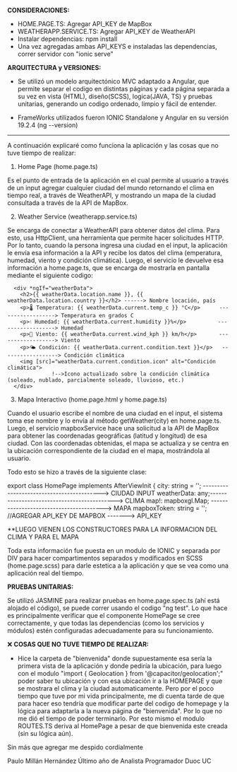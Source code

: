 

**CONSIDERACIONES:**

- HOME.PAGE.TS: Agregar API_KEY de MapBox
- WEATHERAPP.SERVICE.TS: Agregar API_KEY de WeatherAPI
- Instalar dependencias: npm install
- Una vez agregadas ambas API_KEYS e instaladas las dependencias, correr servidor con "ionic serve"

**ARQUITECTURA y VERSIONES:**

- Se utilizó un modelo arquitectónico MVC adaptado a Angular, que permite separar el codigo en distintas páginas y cada página separada a su vez en vista (HTML), diseño(SCSS), logica(JAVA, TS) y pruebas unitarias, generando un codigo ordenado, limpio y fácil de entender.

- FrameWorks utilizados fueron IONIC Standalone y Angular en su versión 19.2.4 (ng --version)


---------------------------------------------------------------------------------------------------------------------------------


A continuación explicaré como funciona la aplicación y las cosas que no tuve tiempo de realizar:

1. Home Page (home.page.ts)

Es el punto de entrada de la aplicación en el cual permite al usuario a través de un input agregar cualquier ciudad del mundo retornando el clima en tiempo real, a través de WeatherAPI, y mostrando un mapa de la ciudad consultada a través de la API de MapBox.


2. Weather Service (weatherapp.service.ts)

Se encarga de conectar a WeatherAPI para obtener datos del clima. Para esto, usa HttpClient, una herramienta que permite hacer solicitudes HTTP. Por lo tanto, cuando la persona ingresa una ciudad en el input, la aplicación le envía esa información a la API y recibe los datos del clima (emperatura, humedad, viento y condición climática). Luego, el servicio le devuelve esa información a home.page.ts, que se encarga de mostrarla en pantalla mediante el siguiente codigo:

      <div *ngIf="weatherData">
        <h2>{{ weatherData.location.name }}, {{ weatherData.location.country }}</h2> ------> Nombre locación, país
        <p>🌡️ Temperatura: {{ weatherData.current.temp_c }} °C</p>      ------------------> Temperatura en grados C
        <p>💧 Humedad: {{ weatherData.current.humidity }}%</p>          ------------------> Humedad
        <p>💨 Viento: {{ weatherData.current.wind_kph }} km/h</p>       ------------------> Viento
        <p>🌤️ Condición: {{ weatherData.current.condition.text }}</p>   ------------------> Condición climática
        <img [src]="weatherData.current.condition.icon" alt="Condición climática">
                  !-->Icono actualizado sobre la condición climática (soleado, nublado, parcialmente soleado, lluvioso, etc.)
      </div>


3. Mapa Interactivo (home.page.html y home.page.ts)

Cuando el usuario escribe el nombre de una ciudad en el input, el sistema toma ese nombre y lo envía al método getWeather(city) en home.page.ts. Luego, el servicio mapboxService hace una solicitud a la API de MapBox para obtener las coordenadas geográficas (latitud y longitud) de esa ciudad. Con las coordenadas obtenidas, el mapa se actualiza y se centra en la ubicación correspondiente de la ciudad en el mapa, mostrándola al usuario.


Todo esto se hizo a través de la siguiente clase:

export class HomePage implements AfterViewInit {
  city: string = ''; ------------------------------------------> CIUDAD INPUT
  weatherData: any;--------------------------------------------> CLIMA
  map!: mapboxgl.Map; ----------------------------------------> MAPA
  mapboxToken: string = ''; //AGREGAR API_KEY DE MAPBOX -------> API_KEY

**LUEGO VIENEN LOS CONSTRUCTORES PARA LA INFORMACION DEL CLIMA Y PARA EL MAPA


Toda esta información fue puesta en un modulo de IONIC y separada por DIV para hacer compartimentos separados y modificados en SCSS (home.page.scss) para darle estetica a la aplicación y que se vea como una aplicación real del tiempo.


**PRUEBAS UNITARIAS:**

Se utilizó JASMINE para realizar pruebas en home.page.spec.ts (ahí está alojado el código), se puede correr usando el codigo "ng test". Lo que hace es principalmente verificar que el componente HomePage se cree correctamente, y que todas las dependencias (como los servicios y módulos) estén configuradas adecuadamente para su funcionamiento.



❌ **COSAS QUE NO TUVE TIEMPO DE REALIZAR:**

- Hice la carpeta de "bienvenida" donde supuestamente esa sería la primera vista de la aplicación y donde pediría la ubicación, para luego con el modulo "import { Geolocation } from '@capacitor/geolocation';" poder saber tu ubicación y con esa ubicación ir a la HOMEPAGE y que se mostrara el clima y la ciudad automaticamente. Pero por el poco tiempo que tuve por mi vida principalmente, me di cuenta tarde de que para hacer eso tendría que modificar parte del codigo de homepage y la lógica para adaptarla a la nueva página de "bienvenida". Por lo que no me dió el tiempo de poder terminarlo. Por esto mismo el modulo ROUTES.TS deriva al HomePage a pesar de que bienvenida este creada (sin su lógica aún).


Sin más que agregar me despido cordialmente

Paulo Millán Hernández
Último año de Analista Programador
Duoc UC
